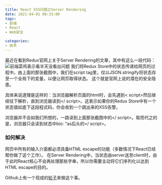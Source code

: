```yaml
---
title: React XSS问题之Server Rendering
date: 2021-04-01 00:33:00
tags:
- 前端
- React
- Web安全

categories:
- 技术
---
```

最近在看到Redux官网上关于Server Rendering的文章，其中有这么一段代码：
![前端菜鸡表示看半天没看出问题](https://miro.medium.com/max/3132/1*30HMtDWQ9Erij96c0oOKJg.png)
我们将Redux Store中的状态传递给网页的过程中。由上面的那张截图中，我们在script tag里，仅以JSON.stringify将状态存至一个全局下的变量，以便让网页取得状态。
这个就是官网上说的潜在的安全隐患。

<!--more-->

具体来说道理是这样的：当浏览器解析页面的html时，会先遇到< script>然后继续往下解析，直到浏览器读到</ script>。这表示如果你的Redux Store中有一个状态值如底下这段程式码，你会收到一个跳出来的XSS告警。

浏览器并不会如我们所想的，一路读到上面那张截图中的</ script>。取而代之的是，浏览器只会读到状态中bio: "as后头的</ script>。

### 如何解决
网页中所有的输入介面都必须具备HTML escape的功能（多数情况下React已经帮你做了这个工作）。
在Server Rendering中，当状态由server送至client时，由于此时React核心不会再处理那些字串，所以你需要主动将它们序列化以达到HTML escape的目的。

Github上有一个现成的[轮子](https://github.com/yahoo/serialize-javascript)来做这个事。